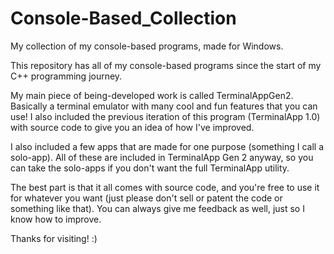 # Console-Based_Collection
My collection of my console-based programs, made for Windows.

This repository has all of my console-based programs since the start of my C++ programming journey.

My main piece of being-developed work is called TerminalAppGen2. Basically a terminal emulator with many cool and fun features that you can use! I also included the previous iteration of this program (TerminalApp 1.0) with source code to give you an idea of how I've improved.

I also included a few apps that are made for one purpose (something I call a solo-app). All of these are included in TerminalApp Gen 2 anyway, so you can take the solo-apps if you don't want the full TerminalApp utility.

The best part is that it all comes with source code, and you're free to use it for whatever you want (just please don't sell or patent the code or something like that).
You can always give me feedback as well, just so I know how to improve.

Thanks for visiting! :)
